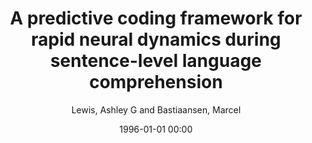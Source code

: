 ---
layout: post
title: A predictive coding framework for rapid neural dynamics during sentence-level language comprehension

date: 1996-01-01 00:00
author: Lewis, Ashley G and Bastiaansen, Marcel
journal: Cortex

year: 2015
---